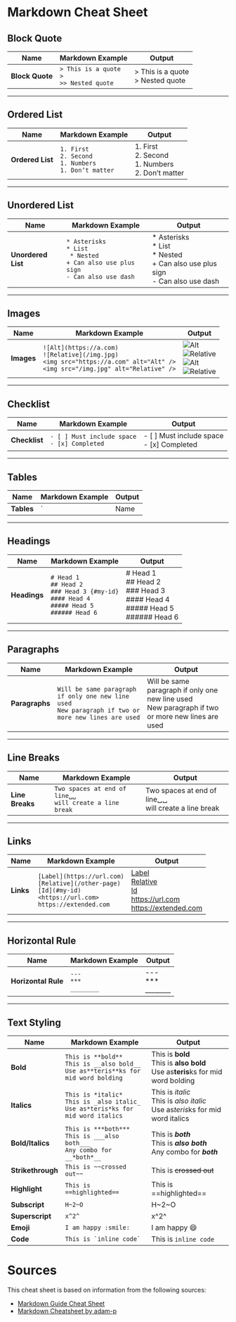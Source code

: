 # Markdown Cheat Sheet

## Block Quote

| Name              | Markdown Example                                                                                                   | Output                                                   |
|-------------------|--------------------------------------------------------------------------------------------------------------------|----------------------------------------------------------|
| **Block Quote**    | `> This is a quote`<br>`>`<br>`>> Nested quote`                                                                    | > This is a quote<br>> Nested quote                       |

---

## Ordered List

| Name              | Markdown Example                                                                                                   | Output                                                   |
|-------------------|--------------------------------------------------------------------------------------------------------------------|----------------------------------------------------------|
| **Ordered List**   | `1. First`<br>`2. Second`<br>`1. Numbers`<br>`1. Don’t matter`                                                     | 1. First<br>2. Second<br>1. Numbers<br>2. Don’t matter    |

---

## Unordered List

| Name              | Markdown Example                                                                                                   | Output                                                   |
|-------------------|--------------------------------------------------------------------------------------------------------------------|----------------------------------------------------------|
| **Unordered List** | `* Asterisks`<br>`* List`<br>` * Nested`<br>`+ Can also use plus sign`<br>`- Can also use dash`                    | * Asterisks<br>* List<br> * Nested<br>+ Can also use plus sign<br>- Can also use dash |

---

## Images

| Name              | Markdown Example                                                                                                   | Output                                                   |
|-------------------|--------------------------------------------------------------------------------------------------------------------|----------------------------------------------------------|
| **Images**        | `![Alt](https://a.com)`<br>`![Relative](/img.jpg)`<br>`<img src="https://a.com" alt="Alt" />`<br>`<img src="/img.jpg" alt="Relative" />` | ![Alt](https://a.com)<br>![Relative](/img.jpg)<br><img src="https://a.com" alt="Alt" /><br><img src="/img.jpg" alt="Relative" /> |

---

## Checklist

| Name              | Markdown Example                                                                                                   | Output                                                   |
|-------------------|--------------------------------------------------------------------------------------------------------------------|----------------------------------------------------------|
| **Checklist**     | `- [ ] Must include space`<br>`- [x] Completed`                                                                    | - [ ] Must include space<br>- [x] Completed               |

---

## Tables

| Name              | Markdown Example                                                                                                   | Output                                                   |
|-------------------|--------------------------------------------------------------------------------------------------------------------|----------------------------------------------------------|
| **Tables**        | `| Name | Age |`<br>`| ----- | --- |`<br>`| Kyle | 28 |`<br>`| Sally | 45 |`<br><br>`| Right | Center | Left |`<br>`| ----: | :----: | :--- |`<br>`| Kyle | 28 | Hi |`<br>`| Sally | 45 | Bye | | | Name | Age |<br>| ----- | --- |<br>| Kyle | 28 |<br>| Sally | 45 |<br><br>| Right | Center | Left |<br>| ----: | :----: | :--- |<br>| Kyle | 28 | Hi |<br>| Sally | 45 | Bye |

---

## Headings

| Name              | Markdown Example                                                                                                   | Output                                                   |
|-------------------|--------------------------------------------------------------------------------------------------------------------|----------------------------------------------------------|
| **Headings**      | `# Head 1`<br>`## Head 2`<br>`### Head 3 {#my-id}`<br>`#### Head 4`<br>`##### Head 5`<br>`###### Head 6`            | # Head 1<br>## Head 2<br>### Head 3<br>#### Head 4<br>##### Head 5<br>###### Head 6 |

---

## Paragraphs

| Name              | Markdown Example                                                                                                   | Output                                                   |
|-------------------|--------------------------------------------------------------------------------------------------------------------|----------------------------------------------------------|
| **Paragraphs**    | `Will be same paragraph if only one new line used`<br>`New paragraph if two or more new lines are used`             | Will be same paragraph if only one new line used<br>New paragraph if two or more new lines are used |

---

## Line Breaks

| Name              | Markdown Example                                                                                                   | Output                                                   |
|-------------------|--------------------------------------------------------------------------------------------------------------------|----------------------------------------------------------|
| **Line Breaks**   | `Two spaces at end of line␣␣`<br>`will create a line break`                                                        | Two spaces at end of line␣␣<br>will create a line break  |

---

## Links

| Name              | Markdown Example                                                                                                   | Output                                                   |
|-------------------|--------------------------------------------------------------------------------------------------------------------|----------------------------------------------------------|
| **Links**         | `[Label](https://url.com)`<br>`[Relative](/other-page)`<br>`[Id](#my-id)`<br>`<https://url.com>`<br>`https://extended.com` | [Label](https://url.com)<br>[Relative](/other-page)<br>[Id](#my-id)<br><https://url.com><br>https://extended.com |

---

## Horizontal Rule

| Name              | Markdown Example                                                                                                   | Output                                                   |
|-------------------|--------------------------------------------------------------------------------------------------------------------|----------------------------------------------------------|
| **Horizontal Rule** | `---`<br>`***`<br>`________`                                                                                      | ---<br>***<br>________                                    |

---

## Text Styling

| Name              | Markdown Example                                                                                                   | Output                                                   |
|-------------------|--------------------------------------------------------------------------------------------------------------------|----------------------------------------------------------|
| **Bold**          | `This is **bold**`<br>`This is __also bold__`<br>`Use as**teris**ks for mid word bolding`                           | This is **bold**<br>This is __also bold__<br>Use as**teris**ks for mid word bolding |
| **Italics**       | `This is *italic*`<br>`This is _also italic_`<br>`Use as*teris*ks for mid word italics`                             | This is *italic*<br>This is _also italic_<br>Use as*teris*ks for mid word italics |
| **Bold/Italics**  | `This is ***both***`<br>`This is ___also both___`<br>`Any combo for __*both*__`                                     | This is ***both***<br>This is ___also both___<br>Any combo for __*both*__ |
| **Strikethrough** | `This is ~~crossed out~~`                                                                                           | This is ~~crossed out~~                                 |
| **Highlight**     | `This is ==highlighted==`                                                                                           | This is ==highlighted==                                 |
| **Subscript**     | `H~2~O`                                                                                                             | H~2~O                                                   |
| **Superscript**   | `x^2^`                                                                                                              | x^2^                                                    |
| **Emoji**         | `I am happy :smile:`                                                                                                | I am happy 😄                                           |
| **Code**          | `` This is `inline code` ``                                                                                         | This is `inline code`                                   |



# Sources

This cheat sheet is based on information from the following sources:

- [Markdown Guide Cheat Sheet](https://www.markdownguide.org/cheat-sheet/)
- [Markdown Cheatsheet by adam-p](https://github.com/adam-p/markdown-here/wiki/Markdown-Cheatsheet)
